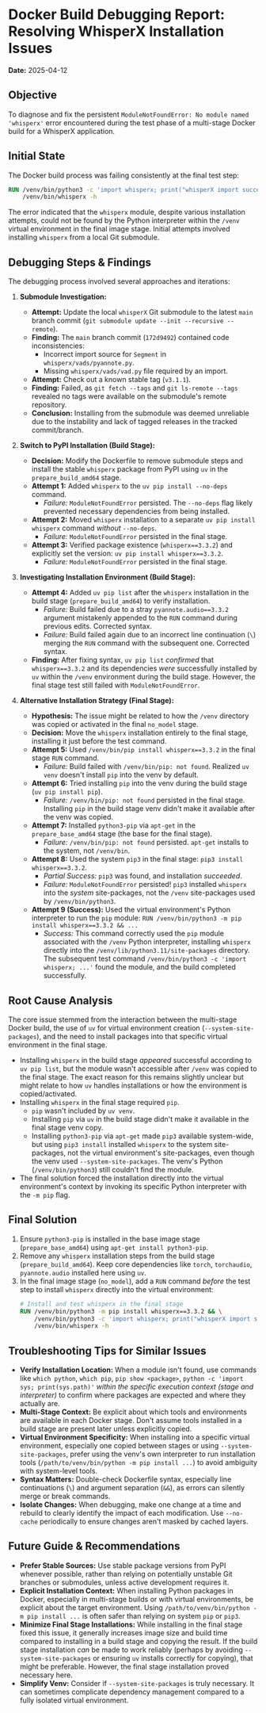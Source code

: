 # Docker Build Debugging Report: Resolving WhisperX Installation Issues

**Date:** 2025-04-12

## Objective

To diagnose and fix the persistent `ModuleNotFoundError: No module named 'whisperx'` error encountered during the test phase of a multi-stage Docker build for a WhisperX application.

## Initial State

The Docker build process was failing consistently at the final test step:
```dockerfile
RUN /venv/bin/python3 -c 'import whisperx; print("whisperX import successful")' && \
    /venv/bin/whisperx -h
```
The error indicated that the `whisperx` module, despite various installation attempts, could not be found by the Python interpreter within the `/venv` virtual environment in the final image stage. Initial attempts involved installing `whisperx` from a local Git submodule.

## Debugging Steps & Findings

The debugging process involved several approaches and iterations:

1.  **Submodule Investigation:**
    *   **Attempt:** Update the local `whisperX` Git submodule to the latest `main` branch commit (`git submodule update --init --recursive --remote`).
    *   **Finding:** The `main` branch commit (`172d9492`) contained code inconsistencies:
        *   Incorrect import source for `Segment` in `whisperx/vads/pyannote.py`.
        *   Missing `whisperx/vads/vad.py` file required by an import.
    *   **Attempt:** Check out a known stable tag (`v3.1.1`).
    *   **Finding:** Failed, as `git fetch --tags` and `git ls-remote --tags` revealed no tags were available on the submodule's remote repository.
    *   **Conclusion:** Installing from the submodule was deemed unreliable due to the instability and lack of tagged releases in the tracked commit/branch.

2.  **Switch to PyPI Installation (Build Stage):**
    *   **Decision:** Modify the Dockerfile to remove submodule steps and install the stable `whisperx` package from PyPI using `uv` in the `prepare_build_amd64` stage.
    *   **Attempt 1:** Added `whisperx` to the `uv pip install --no-deps` command.
        *   *Failure:* `ModuleNotFoundError` persisted. The `--no-deps` flag likely prevented necessary dependencies from being installed.
    *   **Attempt 2:** Moved `whisperx` installation to a separate `uv pip install whisperx` command *without* `--no-deps`.
        *   *Failure:* `ModuleNotFoundError` persisted in the final stage.
    *   **Attempt 3:** Verified package existence (`whisperx==3.3.2`) and explicitly set the version: `uv pip install whisperx==3.3.2`.
        *   *Failure:* `ModuleNotFoundError` persisted in the final stage.

3.  **Investigating Installation Environment (Build Stage):**
    *   **Attempt 4:** Added `uv pip list` after the `whisperx` installation in the build stage (`prepare_build_amd64`) to verify installation.
        *   *Failure:* Build failed due to a stray `pyannote.audio==3.3.2` argument mistakenly appended to the `RUN` command during previous edits. Corrected syntax.
        *   *Failure:* Build failed again due to an incorrect line continuation (`\`) merging the `RUN` command with the subsequent one. Corrected syntax.
    *   **Finding:** After fixing syntax, `uv pip list` *confirmed* that `whisperx==3.3.2` and its dependencies *were* successfully installed by `uv` within the `/venv` environment during the build stage. However, the final stage test still failed with `ModuleNotFoundError`.

4.  **Alternative Installation Strategy (Final Stage):**
    *   **Hypothesis:** The issue might be related to how the `/venv` directory was copied or activated in the final `no_model` stage.
    *   **Decision:** Move the `whisperx` installation entirely to the final stage, installing it just before the test command.
    *   **Attempt 5:** Used `/venv/bin/pip install whisperx==3.3.2` in the final stage `RUN` command.
        *   *Failure:* Build failed with `/venv/bin/pip: not found`. Realized `uv venv` doesn't install `pip` into the venv by default.
    *   **Attempt 6:** Tried installing `pip` into the venv during the build stage (`uv pip install pip`).
        *   *Failure:* `/venv/bin/pip: not found` persisted in the final stage. Installing `pip` in the build stage venv didn't make it available after the venv was copied.
    *   **Attempt 7:** Installed `python3-pip` via `apt-get` in the `prepare_base_amd64` stage (the base for the final stage).
        *   *Failure:* `/venv/bin/pip: not found` persisted. `apt-get` installs to the system, not `/venv/bin`.
    *   **Attempt 8:** Used the system `pip3` in the final stage: `pip3 install whisperx==3.3.2`.
        *   *Partial Success:* `pip3` was found, and installation *succeeded*.
        *   *Failure:* `ModuleNotFoundError` persisted! `pip3` installed `whisperx` into the *system* site-packages, not the `/venv` site-packages used by `/venv/bin/python3`.
    *   **Attempt 9 (Success):** Used the virtual environment's Python interpreter to run the `pip` module: `RUN /venv/bin/python3 -m pip install whisperx==3.3.2 && ...`
        *   *Success:* This command correctly used the `pip` module associated with the `/venv` Python interpreter, installing `whisperx` directly into the `/venv/lib/python3.11/site-packages` directory. The subsequent test command `/venv/bin/python3 -c 'import whisperx; ...'` found the module, and the build completed successfully.

## Root Cause Analysis

The core issue stemmed from the interaction between the multi-stage Docker build, the use of `uv` for virtual environment creation (`--system-site-packages`), and the need to install packages into that specific virtual environment in the final stage.

- Installing `whisperx` in the build stage *appeared* successful according to `uv pip list`, but the module wasn't accessible after `/venv` was copied to the final stage. The exact reason for this remains slightly unclear but might relate to how `uv` handles installations or how the environment is copied/activated.
- Installing `whisperx` in the final stage required `pip`.
    - `pip` wasn't included by `uv venv`.
    - Installing `pip` via `uv` in the build stage didn't make it available in the final stage venv copy.
    - Installing `python3-pip` via `apt-get` made `pip3` available system-wide, but using `pip3 install` installed `whisperx` to the system site-packages, not the virtual environment's site-packages, even though the venv used `--system-site-packages`. The venv's Python (`/venv/bin/python3`) still couldn't find the module.
- The final solution forced the installation directly into the virtual environment's context by invoking its specific Python interpreter with the `-m pip` flag.

## Final Solution

1.  Ensure `python3-pip` is installed in the base image stage (`prepare_base_amd64`) using `apt-get install python3-pip`.
2.  Remove any `whisperx` installation steps from the build stage (`prepare_build_amd64`). Keep core dependencies like `torch`, `torchaudio`, `pyannote.audio` installed here using `uv`.
3.  In the final image stage (`no_model`), add a `RUN` command *before* the test step to install `whisperx` directly into the virtual environment:
    ```dockerfile
    # Install and test whisperx in the final stage
    RUN /venv/bin/python3 -m pip install whisperx==3.3.2 && \
        /venv/bin/python3 -c 'import whisperx; print("whisperX import successful")' && \
        /venv/bin/whisperx -h
    ```

## Troubleshooting Tips for Similar Issues

*   **Verify Installation Location:** When a module isn't found, use commands like `which python`, `which pip`, `pip show <package>`, `python -c 'import sys; print(sys.path)'` *within the specific execution context (stage and interpreter)* to confirm where packages are expected and where they actually are.
*   **Multi-Stage Context:** Be explicit about which tools and environments are available in each Docker stage. Don't assume tools installed in a build stage are present later unless explicitly copied.
*   **Virtual Environment Specificity:** When installing into a specific virtual environment, especially one copied between stages or using `--system-site-packages`, prefer using the venv's own interpreter to run installation tools (`/path/to/venv/bin/python -m pip install ...`) to avoid ambiguity with system-level tools.
*   **Syntax Matters:** Double-check Dockerfile syntax, especially line continuations (`\`) and argument separation (`&&`), as errors can silently merge or break commands.
*   **Isolate Changes:** When debugging, make one change at a time and rebuild to clearly identify the impact of each modification. Use `--no-cache` periodically to ensure changes aren't masked by cached layers.

## Future Guide & Recommendations

*   **Prefer Stable Sources:** Use stable package versions from PyPI whenever possible, rather than relying on potentially unstable Git branches or submodules, unless active development requires it.
*   **Explicit Installation Context:** When installing Python packages in Docker, especially in multi-stage builds or with virtual environments, be explicit about the target environment. Using `/path/to/venv/bin/python -m pip install ...` is often safer than relying on system `pip` or `pip3`.
*   **Minimize Final Stage Installations:** While installing in the final stage fixed this issue, it generally increases image size and build time compared to installing in a build stage and copying the result. If the build stage installation *can* be made to work reliably (perhaps by avoiding `--system-site-packages` or ensuring `uv` installs correctly for copying), that might be preferable. However, the final stage installation proved necessary here.
*   **Simplify Venv:** Consider if `--system-site-packages` is truly necessary. It can sometimes complicate dependency management compared to a fully isolated virtual environment.